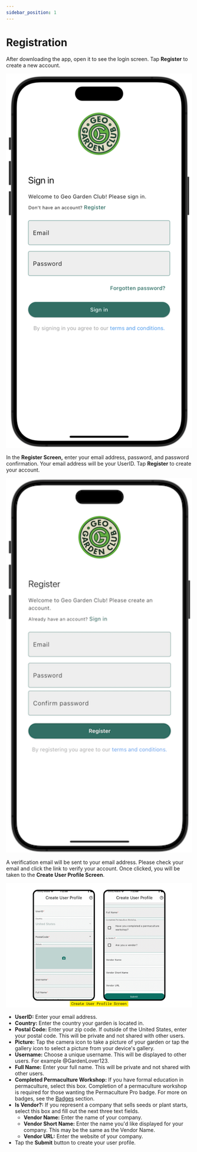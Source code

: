 ```yaml
---
sidebar_position: 1
---
```


# Registration

After downloading the app, open it to see the login screen. Tap **Register** to create a new account.

<img width="600" src="/img/user-guide/login-screen.png"/>

In the **Register Screen,** enter your email address, password, and password confirmation. Your email address will be your UserID.  Tap **Register** to create your account.

<img width="600" src="/img/user-guide/register-screen.png"/>

A verification email will be sent to your email address.  Please check your email and click the link to verify your account.  Once clicked, you will be taken to the **Create User Profile Screen**.

<img width="600" src="/img/user-guide/create-user-profile-screen.png"/>

 - **UserID:** Enter your email address.
 - **Country:** Enter the country your garden is located in.
 - **Postal Code:** Enter your zip code.  If outside of the United States, enter your postal code.  This will be private and not shared with other users.
 - **Picture:** Tap the camera icon to take a picture of your garden or tap the gallery icon to select a picture from your device's gallery.
 - **Username:** Choose a unique username.  This will be displayed to other users.  For example @GardenLover123.
 - **Full Name:** Enter your full name.  This will be private and not shared with other users.
 - **Completed Permaculture Workshop:** If you have formal education in permaculture, select this box.  Completion of a permaculture workshop is required for those wanting the Permaculture Pro badge.  For more on badges, see the [Badges](/docs/user-guide/badges) section.
 - **Is Vendor?:** If you represent a company that sells seeds or plant starts, select this box and fill out the next three text fields.
   - **Vendor Name:** Enter the name of your company.
   - **Vendor Short Name:** Enter the name you'd like displayed for your company.  This may be the same as the Vendor Name.
   - **Vendor URL:** Enter the website of your company. 
 - Tap the **Submit** button to create your user profile.



